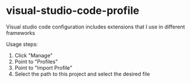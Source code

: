 # visual-studio-code-profile
 Visual studio code configuration includes extensions that I use in different frameworks

Usage steps:
1. Click "Manage"
2. Point to "Profiles"
3. Point to "Import Profile"
4. Select the path to this project and select the desired file
